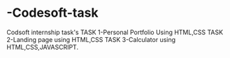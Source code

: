 # -Codesoft-task
Codsoft internship task's TASK 1-Personal Portfolio Using HTML,CSS TASK 2-Landing page using HTML,CSS TASK 3-Calculator using HTML,CSS,JAVASCRIPT.
